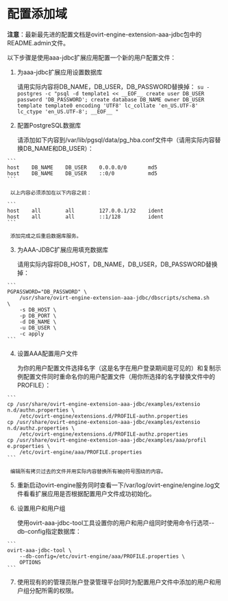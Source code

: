 # 配置添加域

**注意**：最新最先进的配置文档是ovirt-engine-extension-aaa-jdbc包中的README.admin文件。

以下步骤是使用aaa-jdbc扩展应用配置一个新的用户配置文件：

  1. 为aaa-jdbc扩展应用设置数据库

     请用实际内容将DB_NAME，DB_USER，DB_PASSWORD替换掉：
	```
	su - postgres -c "psql -d template1 << __EOF__
	create user DB_USER password 'DB_PASSWORD';
	create database DB_NAME owner DB_USER template template0
	encoding 'UTF8' lc_collate 'en_US.UTF-8' lc_ctype 'en_US.UTF-8';
	__EOF__
	"
	```

  2. 配置PostgreSQL数据库

     请添加如下内容到/var/lib/pgsql/data/pg_hba.conf文件中（请用实际内容替换DB_NAME和DB_USER）：

	```
	host    DB_NAME    DB_USER    0.0.0.0/0       md5
	host    DB_NAME    DB_USER    ::0/0           md5
	```

     以上内容必须添加在以下内容之前：

	```
	host    all        all        127.0.0.1/32    ident
	host    all        all        ::1/128         ident
	```

     添加完成之后重启数据库服务。

  3. 为AAA-JDBC扩展应用填充数据库

     请用实际内容将DB_HOST，DB_NAME，DB_USER，DB_PASSWORD替换掉：

	```
	PGPASSWORD="DB_PASSWORD" \
	    /usr/share/ovirt-engine-extension-aaa-jdbc/dbscripts/schema.sh
	\
	    -s DB_HOST \
	    -p DB_PORT \
	    -d DB_NAME \
	    -u DB_USER \
	    -c apply
	```

  4. 设置AAA配置用户文件

     为你的用户配置文件选择名字（这是名字在用户登录期间是可见的）和复制示例配置文件同时重命名你的用户配置文件（用你所选择的名字替换文件中的PROFILE）：

	```
	cp /usr/share/ovirt-engine-extension-aaa-jdbc/examples/extensio
	n.d/authn.properties \
	    /etc/ovirt-engine/extensions.d/PROFILE-authn.properties
	cp /usr/share/ovirt-engine-extension-aaa-jdbc/examples/extensio
	n.d/authz.properties \
	    /etc/ovirt-engine/extensions.d/PROFILE-authz.properties
	cp /usr/share/ovirt-engine-extension-aaa-jdbc/examples/aaa/profil
	e.properties \
	    /etc/ovirt-engine/aaa/PROFILE.properties
	```

     编辑所有拷贝过去的文件并用实际内容替换所有被@符号围绕的内容。

  5. 重新启动ovirt-engine服务同时查看一下/var/log/ovirt-engine/engine.log文件看看扩展应用是否根据配置用户文件成功初始化。

  6. 设置用户和用户组

     使用ovirt-aaa-jdbc-tool工具设置你的用户和用户组同时使用命令行选项--db-config指定数据库：

	```
	ovirt-aaa-jdbc-tool \
	    --db-config=/etc/ovirt-engine/aaa/PROFILE.properties \
	    OPTIONS
	```

  7. 使用现有的的管理员账户登录管理平台同时为配置用户文件中添加的用户和用户组分配所需的权限。

	
